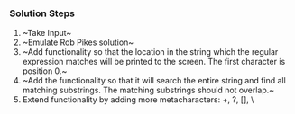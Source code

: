 ### Solution Steps

1. ~Take Input~
2. ~Emulate Rob Pikes solution~
3. ~Add functionality so that the location in the string which the regular expression matches will be printed to the screen. The first character is position 0.~
4. ~Add the functionality so that it will search the entire string and find all matching substrings. The matching substrings should not overlap.~
5. Extend functionality by adding more metacharacters: +, ?, [], \